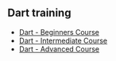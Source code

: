 ## Dart training

* [Dart - Beginners Course](https://www.udemy.com/course/dart-beginners-course/)
* [Dart - Intermediate Course](https://www.udemy.com/course/dart-intermediate-course/)
* [Dart - Advanced Course](https://www.udemy.com/course/dart-advanced-course/)